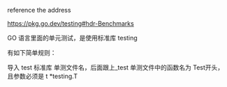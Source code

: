 
reference the address

https://pkg.go.dev/testing#hdr-Benchmarks




GO 语言里面的单元测试，是使用标准库 testing

有如下简单规则：

导入 test 标准库
单测文件名，后面跟上_test
单测文件中的函数名为 Test开头，且参数必须是 t *testing.T